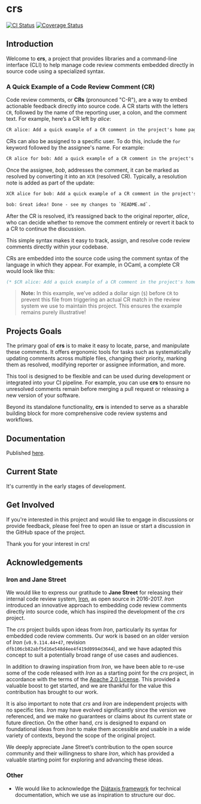 # crs

[![CI Status](https://github.com/mbarbin/crs/workflows/ci/badge.svg)](https://github.com/mbarbin/crs/actions/workflows/ci.yml)
[![Coverage Status](https://coveralls.io/repos/github/mbarbin/crs/badge.svg?branch=main)](https://coveralls.io/github/mbarbin/crs?branch=main)

## Introduction

Welcome to **crs**, a project that provides libraries and a command-line interface (CLI) to help manage code review comments embedded directly in source code using a specialized syntax.

### A Quick Example of a Code Review Comment (CR)

Code review comments, or **CRs** (pronounced "C-R"), are a way to embed actionable feedback directly into source code. A CR starts with the letters `CR`, followed by the name of the reporting user, a colon, and the comment text. For example, here’s a CR left by *alice*:

```txt
CR alice: Add a quick example of a CR comment in the project's home page!
```

CRs can also be assigned to a specific user. To do this, include the `for` keyword followed by the assignee's name. For example:

```txt
CR alice for bob: Add a quick example of a CR comment in the project's home page!
```

Once the assignee, *bob*, addresses the comment, it can be marked as resolved by converting it into an `XCR` (resolved CR). Typically, a resolution note is added as part of the update:

```txt
XCR alice for bob: Add a quick example of a CR comment in the project's home page!

bob: Great idea! Done - see my changes to `README.md`.
```

After the CR is resolved, it’s reassigned back to the original reporter, *alice*, who can decide whether to remove the comment entirely or revert it back to a CR to continue the discussion.

This simple syntax makes it easy to track, assign, and resolve code review comments directly within your codebase.

CRs are embedded into the source code using the comment syntax of the language in which they appear. For example, in OCaml, a complete CR would look like this:

```ocaml
(* $CR alice: Add a quick example of a CR comment in the project's home page! *)
```

> **Note:** In this example, we’ve added a dollar sign (`$`) before `CR` to prevent this file from triggering an actual CR match in the review system we use to maintain this project. This ensures the example remains purely illustrative!

## Projects Goals

The primary goal of **crs** is to make it easy to locate, parse, and manipulate these comments. It offers ergonomic tools for tasks such as systematically updating comments across multiple files, changing their priority, marking them as resolved, modifying reporter or assignee information, and more.

This tool is designed to be flexible and can be used during development or integrated into your CI pipeline. For example, you can use **crs** to ensure no unresolved comments remain before merging a pull request or releasing a new version of your software.

Beyond its standalone functionality, **crs** is intended to serve as a sharable building block for more comprehensive code review systems and workflows.

## Documentation

Published [here](https://mbarbin.github.io/crs).

## Current State

It's currently in the early stages of development.

## Get Involved

If you're interested in this project and would like to engage in discussions or provide feedback, please feel free to open an issue or start a discussion in the GitHub space of the project.

Thank you for your interest in crs!

## Acknowledgements

### Iron and Jane Street

We would like to express our gratitude to **Jane Street** for releasing their internal code review system, [Iron](https://github.com/janestreet/iron), as open source in 2016-2017. *Iron* introduced an innovative approach to embedding code review comments directly into source code, which has inspired the development of the *crs* project.

The *crs* project builds upon ideas from *Iron*, particularly its syntax for embedded code review comments. Our work is based on an older version of *Iron* (`v0.9.114.44+47`, revision `dfb106cb82abf5d16e548d4ee4f419d0994d3644`), and we have adapted this concept to suit a potentially broad range of use cases and audiences.

In addition to drawing inspiration from *Iron*, we have been able to re-use some of the code released with *Iron* as a starting point for the *crs* project, in accordance with the terms of the [Apache 2.0 License](http://www.apache.org/licenses/LICENSE-2.0). This provided a valuable boost to get started, and we are thankful for the value this contribution has brought to our work.

It is also important to note that *crs* and *Iron* are independent projects with no specific ties. *Iron* may have evolved significantly since the version we referenced, and we make no guarantees or claims about its current state or future direction. On the other hand, *crs* is designed to expand on foundational ideas from *Iron* to make them accessible and usable in a wide variety of contexts, beyond the scope of the original project.

We deeply appreciate Jane Street’s contribution to the open source community and their willingness to share *Iron*, which has provided a valuable starting point for exploring and advancing these ideas.

### Other

- We would like to acknowledge the [Diátaxis framework](https://diataxis.fr/) for technical documentation, which we use as inspiration to structure our doc.
